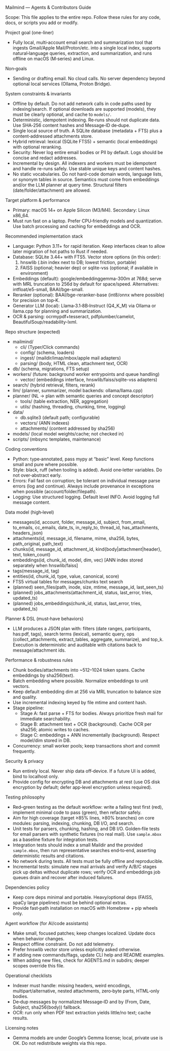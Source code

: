 Mailmind — Agents & Contributors Guide

Scope: This file applies to the entire repo. Follow these rules for any code, docs, or scripts you add or modify.

Project goal (one-liner)
- Fully local, multi‑account email search and summarization tool that ingests Gmail/Apple Mail/Proton/etc. into a single local index, supports natural‑language queries, extraction, and summarization, and runs offline on macOS (M‑series) and Linux.

Non‑goals
- Sending or drafting email. No cloud calls. No server dependency beyond optional local services (Ollama, Proton Bridge).

System constraints & invariants
- Offline by default. Do not add network calls in code paths used by indexing/search. If optional downloads are supported (models), they must be clearly optional, and cache to `models/`.
- Deterministic, idempotent indexing. Re‑runs should not duplicate data. Use SHA‑256 content hashes and Message‑ID de‑dupe.
- Single local source of truth. A SQLite database (metadata + FTS) plus a content‑addressed attachments store.
- Hybrid retrieval: lexical (SQLite FTS5) + semantic (local embeddings) with optional reranking.
- Security: Never log entire email bodies or PII by default. Logs should be concise and redact addresses.
- Incremental by design. All indexers and workers must be idempotent and handle re-runs safely. Use stable unique keys and content hashes.
- No static vocabularies. Do not hard-code domain words, language lists, or synonym tables in source. Semantics must come from embeddings and/or the LLM planner at query time. Structural filters (date/folder/attachment) are allowed.

Target platform & performance
- Primary: macOS 14+ on Apple Silicon (M3/M4). Secondary: Linux x86_64.
- Must run fast on a laptop. Prefer CPU‑friendly models and quantization. Use batch processing and caching for embeddings and OCR.

Recommended implementation stack
- Language: Python 3.11+ for rapid iteration. Keep interfaces clean to allow later migration of hot paths to Rust if needed.
- Database: SQLite 3.44+ with FTS5. Vector store options (in this order):
  1) hnswlib (.bin index next to DB; lowest friction, portable)
  2) FAISS (optional; heavier dep) or sqlite-vss (optional; if available in environment)
- Embeddings (default): google/embeddinggemma-300m at 768d; serve with MRL truncation to 256d by default for space/speed. Alternatives: intfloat/e5-small, BAAI/bge-small.
- Reranker (optional): BAAI/bge-reranker-base (int8/onnx where possible) for precision on top‑K.
- Generator LLM (local): Llama‑3.1‑8B‑Instruct (Q4_K_M) via Ollama or llama.cpp for planning and summarization.
- OCR & parsing: ocrmypdf+tesseract, pdfplumber/camelot, BeautifulSoup/readability-lxml.

Repo structure (expected)
- mailmind/
  - cli/ (Typer/Click commands)
  - config/ (schema, loaders)
  - ingest/ (maildir/imap/mbox/apple mail adapters)
  - parsing/ (body, HTML clean, attachment text, OCR)
- db/ (schema, migrations, FTS setup)
- workers/ (future: background worker entrypoints and queue handling)
  - vector/ (embeddings interface, hnswlib/faiss/sqlite-vss adapters)
- search/ (hybrid retrieval, filters, rerank)
- llm/ (planner, summarizer, model backends: ollama/llama.cpp)
- planner/ (NL → plan with semantic queries and concept descriptor)
  - tools/ (table extraction, NER, aggregation)
  - utils/ (hashing, threading, chunking, time, logging)
- data/
  - db.sqlite3 (default path; configurable)
  - vectors/ (ANN indexes)
  - attachments/ (content addressed by sha256)
- models/ (local model weights/cache; not checked in)
- scripts/ (mbsync templates, maintenance)

Coding conventions
- Python: type‑annotated, pass mypy at “basic” level. Keep functions small and pure where possible.
- Style: black, ruff (when tooling is added). Avoid one‑letter variables. Do not over‑abstract early.
- Errors: Fail fast on corruption; be tolerant on individual message parse errors (log and continue). Always include provenance in exceptions when possible (account/folder/filepath).
- Logging: Use structured logging. Default level INFO. Avoid logging full message content.

Data model (high‑level)
- messages(id, account, folder, message_id, subject, from_email, to_emails, cc_emails, date_ts, in_reply_to, thread_id, has_attachments, headers_json)
- attachments(id, message_id, filename, mime, sha256, bytes, path_original, path_text)
- chunks(id, message_id, attachment_id, kind{body|attachment|header}, text, token_count)
- embeddings(id, chunk_id, model, dim, vec)  [ANN index stored separately when hnswlib/faiss]
- tags(message_id, tag)
- entities(id, chunk_id, type, value, canonical, score)
- FTS5 virtual tables for messages/chunks text search
- (planned) seen_files(path, inode, size, mtime, message_id, last_seen_ts)
- (planned) jobs_attachments(attachment_id, status, last_error, tries, updated_ts)
- (planned) jobs_embeddings(chunk_id, status, last_error, tries, updated_ts)

Planner & DSL (must‑have behaviors)
- LLM produces a JSON plan with: filters (date ranges, participants, has:pdf, tags), search terms (lexical), semantic query, ops (collect_attachments, extract_tables, aggregate, summarize), and top_k. Execution is deterministic and auditable with citations back to message/attachment ids.

Performance & robustness rules
- Chunk bodies/attachments into ~512–1024 token spans. Cache embeddings by sha256(text).
- Batch embedding where possible. Normalize embeddings to unit vectors.
- Keep default embedding dim at 256 via MRL truncation to balance size and quality.
- Use incremental indexing keyed by file mtime and content hash.
- Stage pipeline:
  - Stage A: fast parse + FTS for bodies. Always prioritize fresh mail for immediate searchability.
  - Stage B: attachment text + OCR (background). Cache OCR per sha256; atomic writes to caches.
  - Stage C: embeddings + ANN incrementally (background). Respect model/dim stored in DB.
- Concurrency: small worker pools; keep transactions short and commit frequently.

Security & privacy
- Run entirely local. Never ship data off‑device. If a future UI is added, bind to localhost only.
- Provide config for encrypting DB and attachments at rest (use OS disk encryption by default; defer app‑level encryption unless required).

Testing philosophy
- Red–green testing as the default workflow: write a failing test first (red), implement minimal code to pass (green), then refactor safely.
- Aim for high coverage (target ≥85% lines, ≥80% branches) on core modules: parsing, indexing, chunking, DB I/O, and search.
- Unit tests for parsers, chunking, hashing, and DB I/O. Golden‑file tests for email parsers with synthetic fixtures (no real mail). Use `sample.mbox` as a baseline fixture for integration tests.
- Integration tests should index a small Maildir and the provided `sample.mbox`, then run representative searches end‑to‑end, asserting deterministic results and citations.
- No network during tests. All tests must be fully offline and reproducible.
- Incremental tests: simulate new mail arrivals and verify A/B/C stages pick up deltas without duplicate rows; verify OCR and embeddings job queues drain and recover after induced failures.

Dependencies policy
- Keep core deps minimal and portable. Heavy/optional deps (FAISS, spaCy large pipelines) must be behind optional extras.
- Provide fast‑path installation on macOS with Homebrew + pip wheels only.

Agent workflow (for AI/code assistants)
- Make small, focused patches; keep changes localized. Update docs when behavior changes.
- Respect offline constraint. Do not add telemetry.
- Prefer hnswlib vector store unless explicitly asked otherwise.
- If adding new commands/flags, update CLI help and README examples.
- When adding new files, check for AGENTS.md in subdirs; deeper scopes override this file.

Operational checklists
- Indexer must handle: missing headers, weird encodings, multipart/alternative, nested attachments, zero‑byte parts, HTML‑only bodies.
- De‑dup messages by normalized Message‑ID and by (From, Date, Subject, sha256(body)) fallback.
- OCR: run only when PDF text extraction yields little/no text; cache results.

Licensing notes
- Gemma models are under Google’s Gemma license; local, private use is OK. Do not redistribute weights via this repo.
